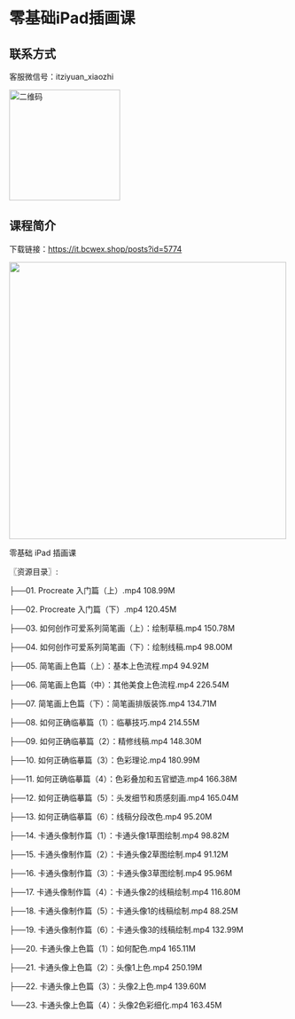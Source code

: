 # 零基础iPad插画课

## 联系方式

客服微信号：itziyuan_xiaozhi

<img src="https://ziyuanyun.oss-cn-guangzhou.aliyuncs.com/common/20240614073449/666b82192834a.jpg" width="200" height="200" alt="二维码">

## 课程简介

下载链接：https://it.bcwex.shop/posts?id=5774

<img src="https://ziyuanyun.oss-cn-guangzhou.aliyuncs.com/yun/20241201165026/674c235215fe2.jpg" width="500" alt="">

  零基础 iPad 插画课



 〖资源目录〗:

 ├──01. Procreate 入门篇（上）.mp4 108.99M

 ├──02. Procreate 入门篇（下）.mp4 120.45M

 ├──03. 如何创作可爱系列简笔画（上）：绘制草稿.mp4 150.78M

 ├──04. 如何创作可爱系列简笔画（下）：绘制线稿.mp4 98.00M

 ├──05. 简笔画上色篇（上）：基本上色流程.mp4 94.92M

 ├──06. 简笔画上色篇（中）：其他美食上色流程.mp4 226.54M

 ├──07. 简笔画上色篇（下）：简笔画排版装饰.mp4 134.71M

 ├──08. 如何正确临摹篇（1）：临摹技巧.mp4 214.55M

 ├──09. 如何正确临摹篇（2）：精修线稿.mp4 148.30M

 ├──10. 如何正确临摹篇（3）：色彩理论.mp4 180.99M

 ├──11. 如何正确临摹篇（4）：色彩叠加和五官塑造.mp4 166.38M

 ├──12. 如何正确临摹篇（5）：头发细节和质感刻画.mp4 165.04M

 ├──13. 如何正确临摹篇（6）：线稿分段改色.mp4 95.20M

 ├──14. 卡通头像制作篇（1）：卡通头像1草图绘制.mp4 98.82M

 ├──15. 卡通头像制作篇（2）：卡通头像2草图绘制.mp4 91.12M

 ├──16. 卡通头像制作篇（3）：卡通头像3草图绘制.mp4 95.96M

 ├──17. 卡通头像制作篇（4）：卡通头像2的线稿绘制.mp4 116.80M

 ├──18. 卡通头像制作篇（5）：卡通头像1的线稿绘制.mp4 88.25M

 ├──19. 卡通头像制作篇（6）：卡通头像3的线稿绘制.mp4 132.99M

 ├──20. 卡通头像上色篇（1）：如何配色.mp4 165.11M

 ├──21. 卡通头像上色篇（2）：头像1上色.mp4 250.19M

 ├──22. 卡通头像上色篇（3）：头像2上色.mp4 139.60M

 └──23. 卡通头像上色篇（4）：头像2色彩细化.mp4 163.45M

  